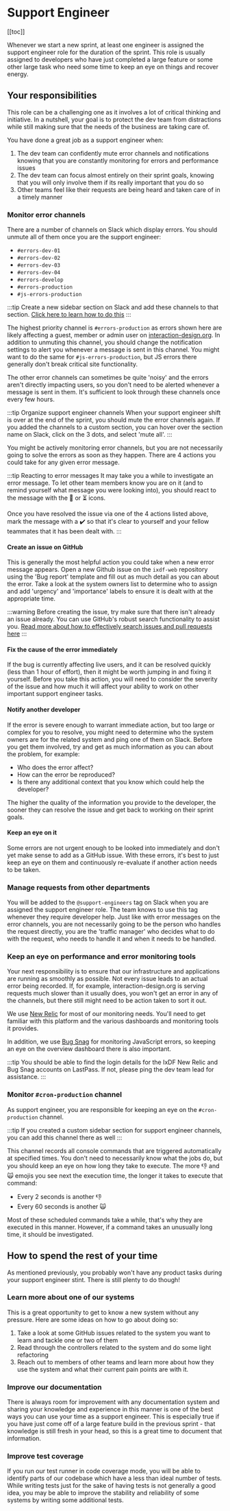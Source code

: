 # Support Engineer

[[toc]]

Whenever we start a new sprint, at least one engineer is assigned the support engineer role
for the duration of the sprint. This role is usually assigned to developers who have just completed
a large feature or some other large task who need some time to keep an eye on things and recover energy.

## Your responsibilities

This role can be a challenging one as it involves a lot of critical thinking and initiative.
In a nutshell, your goal is to protect the dev team from distractions while still making sure
that the needs of the business are taking care of.

You have done a great job as a support engineer when:

1. The dev team can confidently mute error channels and notifications knowing that you are constantly monitoring for errors and performance issues
2. The dev team can focus almost entirely on their sprint goals, knowing that you will only involve them if its really important that you do so
3. Other teams feel like their requests are being heard and taken care of in a timely manner

### Monitor error channels

There are a number of channels on Slack which display errors. You should unmute all of them once you are the support engineer:

-   `#errors-dev-01`
-   `#errors-dev-02`
-   `#errors-dev-03`
-   `#errors-dev-04`
-   `#errors-develop`
-   `#errors-production`
-   `#js-errors-production`

:::tip
Create a new sidebar section on Slack and add these channels to that section. [Click here to learn how to do this](https://slack.com/help/articles/360043207674-Organize-your-sidebar-with-custom-sections)
:::

The highest priority channel is `#errors-production` as errors shown here are likely affecting a guest, member or admin user on [interaction-design.org](https://interaction-design.org).
In addition to unmuting this channel, you should change the notification settings to alert you whenever a message is sent in this
channel. You might want to do the same for `#js-errors-production`, but JS errors there generally don't break critical site functionality.

The other error channels can sometimes be quite 'noisy' and the errors aren't directly impacting users, so you don't need to be alerted
whenever a message is sent in them. It's sufficient to look through these channels once every few hours.

:::tip Organize support engineer channels
When your support engineer shift is over at the end of the sprint, you should mute the error channels again.
If you added the channels to a custom section, you can hover over the section name on Slack, click on the 3 dots,
and select 'mute all'.
:::

You might be actively monitoring error channels, but you are not necessarily going to solve the errors as soon as they happen.
There are 4 actions you could take for any given error message.

:::tip Reacting to error messages
It may take you a while to investigate an error message. To let other team members know you are on it (and to remind yourself what message you were looking into), you
should react to the message with the 👀 or ⏳ icons.

Once you have resolved the issue via one of the 4 actions listed above, mark the message with a ✔️ so that
it's clear to yourself and your fellow teammates that it has been dealt with.
:::

#### Create an issue on GitHub

This is generally the most helpful action you could take when a new error message appears. Open a new Github issue on
the `ixdf-web` repository using the 'Bug report' template and fill out as much detail as you can about the error. Take a look
at the system owners list to determine who to assign and add 'urgency' and 'importance' labels to ensure it is
dealt with at the appropriate time.

:::warning
Before creating the issue, try make sure that there isn't already an issue already. You can use GitHub's robust
search functionality to assist you. [Read more about how to effectively search issues and pull requests here](https://docs.github.com/en/search-github/searching-on-github/searching-issues-and-pull-requests)
:::

#### Fix the cause of the error immediately

If the bug is currently affecting live users, and it can be resolved quickly (less than 1 hour of effort),
then it might be worth jumping in and fixing it yourself. Before you take this action, you will need to consider the severity of the issue
and how much it will affect your ability to work on other important support engineer tasks.

#### Notify another developer

If the error is severe enough to warrant immediate action, but too large or complex for you to resolve, you might need to
determine who the system owners are for the related system and ping one of them on Slack. Before you get them involved,
try and get as much information as you can about the problem, for example:

-   Who does the error affect?
-   How can the error be reproduced?
-   Is there any additional context that you know which could help the developer?

The higher the quality of the information you provide to the developer, the sooner they can resolve the issue
and get back to working on their sprint goals.

#### Keep an eye on it

Some errors are not urgent enough to be looked into immediately and don't yet make sense to add as a GitHub issue. With these errors,
it's best to just keep an eye on them and continuously re-evaluate if another action needs to be taken.

### Manage requests from other departments

You will be added to the `@support-engineers` tag on Slack when you are assigned the support engineer role.
The team knows to use this tag whenever they require developer help. Just like with error messages on the error channels,
you are not necessarily going to be the person who handles the request directly, you are the 'traffic manager' who decides what to do with the request,
who needs to handle it and when it needs to be handled.

### Keep an eye on performance and error monitoring tools

Your next responsibility is to ensure that our infrastructure and applications are running as smoothly as possible. Not every issue
leads to an actual error being recorded. If, for example, interaction-design.org is serving requests much slower than it usually does, you won't get an error
in any of the channels, but there still might need to be action taken to sort it out.

We use [New Relic](https://newrelic.com/) for most of our monitoring needs. You'll need to get familiar with this platform
and the various dashboards and monitoring tools it provides.

In addition, we use [Bug Snag](https://www.bugsnag.com/) for monitoring JavaScript errors, so keeping an eye on the overview
dashboard there is also important.

:::tip
You should be able to find the login details for the IxDF New Relic and Bug Snag accounts on LastPass. If not, please ping
the dev team lead for assistance.
:::

### Monitor `#cron-production` channel

As support engineer, you are responsible for keeping an eye on the `#cron-production` channel.

:::tip
If you created a custom sidebar section for support engineer channels, you can add this channel there as well
:::

This channel records all console commands that are triggered automatically at specified times.
You don't need to necessarily know what the jobs do, but you should keep an eye on how long they take to execute.
The more 👎 and 🙀 emojis you see next the execution time, the longer it takes to execute that command:

-   Every 2 seconds is another 👎
-   Every 60 seconds is another 🙀

Most of these scheduled commands take a while, that's why they are executed in this manner. However, if a command takes
an unusually long time, it should be investigated.

## How to spend the rest of your time

As mentioned previously, you probably won't have any product tasks during your support engineer stint.
There is still plenty to do though!

### Learn more about one of our systems

This is a great opportunity to get to know a new system without any pressure. Here are some ideas on how to go about doing so:

1. Take a look at some GitHub issues related to the system you want to learn and tackle one or two of them
2. Read through the controllers related to the system and do some light refactoring
3. Reach out to members of other teams and learn more about how they use the system and what their current pain points are with it.

### Improve our documentation

There is always room for improvement with any documentation system and sharing your knowledge and experience in this
manner is one of the best ways you can use your time as a support engineer. This is especially true if you have
just come off of a large feature build in the previous sprint - that knowledge is still fresh in your head, so this is
a great time to document that information.

### Improve test coverage

If you run our test runner in code coverage mode, you will be able to identify parts of our codebase which
have a less than ideal number of tests. While writing tests just for the sake of having tests is not generally a good idea,
you may be able to improve the stability and reliability of some systems by writing some additional tests.
